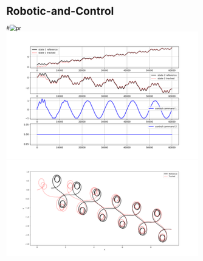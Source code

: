 # Robotic-and-Control
#![pr](https://github.com/KianoushAqabakee/Robotic-and-Control/tree/main/Nvidia%20Jetiracer%20Pro%20Control/MPC-RBF%20Control/QT_Tracking_Results_1.png)
<img src="./Nvidia%20Jetiracer%20Pro%20Control/MPC-RBF%20Control/QT_Tracking_Results_1.png" alt="">
<img src="./Nvidia%20Jetiracer%20Pro%20Control/MPC-RBF%20Control/QT_Tracking_Results_2.png" alt="">

